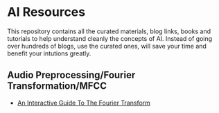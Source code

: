 # AI Resources

This repository contains all the curated materials, blog links, books and tutorials to help understand cleanly the concepts of AI. Instead of going over hundreds of blogs, use the curated ones, will save your time and benefit your intutions greatly.

## Audio Preprocessing/Fourier Transformation/MFCC
- <DT><A HREF="https://betterexplained.com/articles/an-interactive-guide-to-the-fourier-transform/"> An Interactive Guide To The Fourier Transform </A> 




